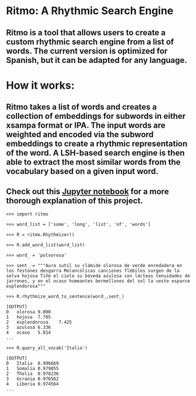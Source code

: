 # Ritmo: A Rhythmic Search Engine

## Ritmo is a tool that allows users to create a custom rhythmic search engine from a list of words. The current version is optimized for Spanish, but it can be adapted for any language.

# How it works:

## Ritmo takes a list of words and creates a collection of embeddings for subwords in either xsampa format or IPA. The input words are weighted and encoded via the subword embeddings to create a rhythmic representation of the word. A LSH-based search engine is then able to extract the most similar words from the vocabulary based on a given input word.

## Check out this [Jupyter notebook](https://github.com/s-cafferty-nlp/ritmo_rhythmizer/blob/main/ritmo_demonstration.ipynb) for a more thorough explanation of this project.

```
>>> import ritmo

>>> word_list = ['some', 'long', 'list', 'of', 'words']

>>> R = ritmo.Rhythmizer()

>>> R.add_word_list(word_list)

>>> word_ = 'polvorosa'

>>> sent_ = """Aura sutil su clámide olorosa de verde enredadera en los festones desgarra Melancólicas canciones flébiles surgen de la selva hojosa Tiñe el cielo su bóveda azulosa con lácteas tenuidades de jarrones, y en el ocaso humeantes bermellones del sol la veste esparce esplendorosa"""

>>> R.rhythmize_word_to_sentence(word_,sent_)

[OUTPUT]
0	olorosa	9.000
1	hojosa	7.785
2	esplendorosa	7.425
3	azulosa	6.336
4	ocaso	5.814
...

>>> R.query_all_vocab('Italia')

[OUTPUT]
0	Italia	0.996669
1	Somalia	0.979055
2	Thelia	0.978236
3	Ucrania	0.976562
4	Liberia	0.974564
...
```

